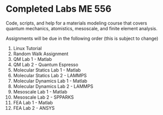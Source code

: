 # Completed Labs ME 556 
Code, scripts, and help for a materials modeling course that covers quantum mechanics, atomistics, mesoscale, and finite element analysis.

Assignments will be due in the following order (this is subject to change)
1. Linux Tutorial
2. Random Walk Assignment
3. QM Lab 1 - Matlab
4. QM Lab 2 - Quantum Espresso
5. Molecular Statics Lab 1 - Matlab
6. Molecular Statics Lab 2 - LAMMPS
7. Molecular Dynamics Lab 1 - Matlab
8. Molecular Dynamics Lab 2 - LAMMPS
9. Mesoscale Lab 1 - Matlab
10. Mesoscale Lab 2 - SPPARKS
11. FEA Lab 1 - Matlab
12. FEA Lab 2 - ANSYS
